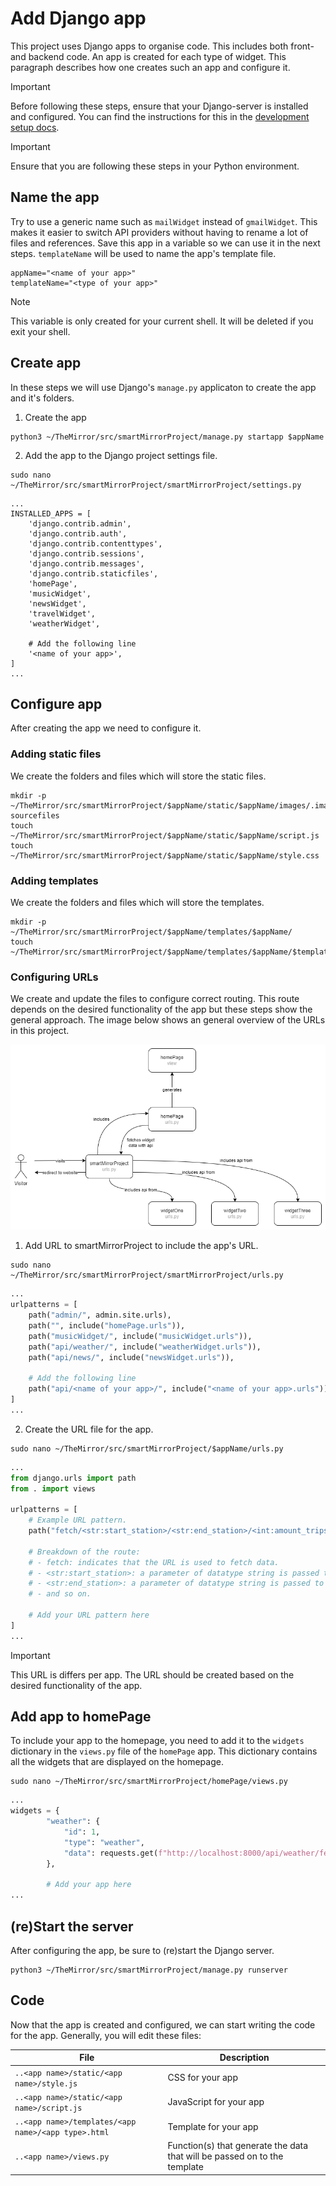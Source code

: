 # Add Django app
This project uses Django apps to organise code. This includes both front- and backend code. An app is created for each type of widget. This paragraph describes how one creates such an app and configure it.

>[!IMPORTANT]
> Before following these steps, ensure that your Django-server is installed and configured. You can find the instructions for this in the [development setup docs](https://github.com/MirrorBoys/TheMirror/blob/main/docs/DEVELOPMENT.md#development-setup).

>[!IMPORTANT]
> Ensure that you are following these steps in your Python environment.

## Name the app
Try to use a generic name such as `mailWidget` instead of `gmailWidget`. This makes it easier to switch API providers without having to rename a lot of files and references. Save this app in a variable so we can use it in the next steps. `templateName` will be used to name the app's template file.
```shell
appName="<name of your app>"
templateName="<type of your app>"
```
>[!NOTE]
> This variable is only created for your current shell. It will be deleted if you exit your shell.

## Create app
In these steps we will use Django's `manage.py` applicaton to create the app and it's folders.

1. Create the app
```shell
python3 ~/TheMirror/src/smartMirrorProject/manage.py startapp $appName
```
2. Add the app to the Django project settings file.
```shell
sudo nano ~/TheMirror/src/smartMirrorProject/smartMirrorProject/settings.py
```

```shell
...
INSTALLED_APPS = [
    'django.contrib.admin',
    'django.contrib.auth',
    'django.contrib.contenttypes',
    'django.contrib.sessions',
    'django.contrib.messages',
    'django.contrib.staticfiles',
    'homePage',
    'musicWidget',
    'newsWidget',
    'travelWidget',
    'weatherWidget',

    # Add the following line
    '<name of your app>',
]
...
```

## Configure app
After creating the app we need to configure it.

### Adding static files
We create the folders and files which will store the static files.
```shell
mkdir -p ~/TheMirror/src/smartMirrorProject/$appName/static/$appName/images/.image-sourcefiles
touch ~/TheMirror/src/smartMirrorProject/$appName/static/$appName/script.js
touch ~/TheMirror/src/smartMirrorProject/$appName/static/$appName/style.css
```

### Adding templates
We create the folders and files which will store the templates.
```shell
mkdir -p ~/TheMirror/src/smartMirrorProject/$appName/templates/$appName/
touch ~/TheMirror/src/smartMirrorProject/$appName/templates/$appName/$templateName.html
```

### Configuring URLs
We create and update the files to configure correct routing. This route depends on the desired functionality of the app but these steps show the general approach. The image below shows an general overview of the URLs in this project.

![overview of al URL's](./img/ADD-APP.md/urls-overview.drawio.png)

1. Add URL to smartMirrorProject to include the app's URL.
```shell
sudo nano ~/TheMirror/src/smartMirrorProject/smartMirrorProject/urls.py
```
```python
...
urlpatterns = [
    path("admin/", admin.site.urls),
    path("", include("homePage.urls")),
    path("musicWidget/", include("musicWidget.urls")),
    path("api/weather/", include("weatherWidget.urls")),
    path("api/news/", include("newsWidget.urls")),

    # Add the following line
    path("api/<name of your app>/", include("<name of your app>.urls")),
]
...
```

2. Create the URL file for the app.
````shell
sudo nano ~/TheMirror/src/smartMirrorProject/$appName/urls.py
````
```python
...
from django.urls import path
from . import views

urlpatterns = [
    # Example URL pattern.
    path("fetch/<str:start_station>/<str:end_station>/<int:amount_trips>", views.fetch_trip, name="apiTravelFetch"),

    # Breakdown of the route:
    # - fetch: indicates that the URL is used to fetch data.
    # - <str:start_station>: a parameter of datatype string is passed to the API.
    # - <str:end_station>: a parameter of datatype string is passed to the API.
    # - and so on.

    # Add your URL pattern here
]
...
```
>[!IMPORTANT]
> This URL is differs per app. The URL should be created based on the desired functionality of the app.

## Add app to homePage
To include your app to the homepage, you need to add it to the `widgets` dictionary in the `views.py` file of the `homePage` app. This dictionary contains all the widgets that are displayed on the homepage.
```shell
sudo nano ~/TheMirror/src/smartMirrorProject/homePage/views.py
```

```python
...
widgets = {
        "weather": {
            "id": 1,
            "type": "weather",
            "data": requests.get(f"http://localhost:8000/api/weather/fetch/{WEATHER_NUMBER_OF_DAYS}", timeout=API_TIMEOUT).json(),
        },

        # Add your app here
...
```

## (re)Start the server
After configuring the app, be sure to (re)start the Django server.
```shell
python3 ~/TheMirror/src/smartMirrorProject/manage.py runserver
```	

## Code
Now that the app is created and configured, we can start writing the code for the app. Generally, you will edit these files:

| File | Description |
|------|-------------|
| `..<app name>/static/<app name>/style.js` | CSS for your app |
| `..<app name>/static/<app name>/script.js` | JavaScript for your app |
| `..<app name>/templates/<app name>/<app type>.html` | Template for your app |
| `..<app name>/views.py` | Function(s) that generate the data that will be passed on to the template |